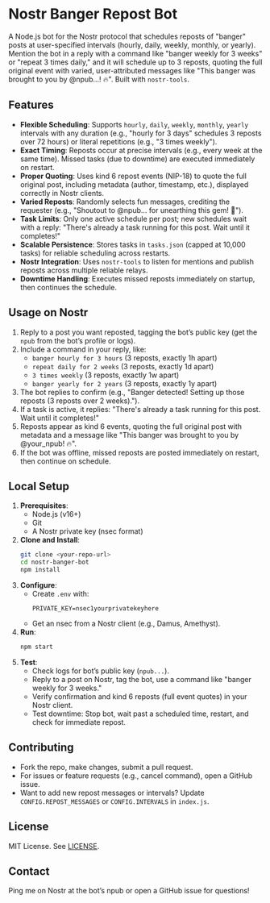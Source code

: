 # Nostr Banger Repost Bot

A Node.js bot for the Nostr protocol that schedules reposts of "banger" posts at user-specified intervals (hourly, daily, weekly, monthly, or yearly). Mention the bot in a reply with a command like "banger weekly for 3 weeks" or "repeat 3 times daily," and it will schedule up to 3 reposts, quoting the full original event with varied, user-attributed messages like "This banger was brought to you by @npub...! 🔥". Built with `nostr-tools`.

## Features
- **Flexible Scheduling**: Supports `hourly`, `daily`, `weekly`, `monthly`, `yearly` intervals with any duration (e.g., "hourly for 3 days" schedules 3 reposts over 72 hours) or literal repetitions (e.g., "3 times weekly").
- **Exact Timing**: Reposts occur at precise intervals (e.g., every week at the same time). Missed tasks (due to downtime) are executed immediately on restart.
- **Proper Quoting**: Uses kind 6 repost events (NIP-18) to quote the full original post, including metadata (author, timestamp, etc.), displayed correctly in Nostr clients.
- **Varied Reposts**: Randomly selects fun messages, crediting the requester (e.g., "Shoutout to @npub... for unearthing this gem! 💎").
- **Task Limits**: Only one active schedule per post; new schedules wait with a reply: "There's already a task running for this post. Wait until it completes!"
- **Scalable Persistence**: Stores tasks in `tasks.json` (capped at 10,000 tasks) for reliable scheduling across restarts.
- **Nostr Integration**: Uses `nostr-tools` to listen for mentions and publish reposts across multiple reliable relays.
- **Downtime Handling**: Executes missed reposts immediately on startup, then continues the schedule.

## Usage on Nostr
1. Reply to a post you want reposted, tagging the bot’s public key (get the `npub` from the bot’s profile or logs).
2. Include a command in your reply, like:
   - `banger hourly for 3 hours` (3 reposts, exactly 1h apart)
   - `repeat daily for 2 weeks` (3 reposts, exactly 1d apart)
   - `3 times weekly` (3 reposts, exactly 1w apart)
   - `banger yearly for 2 years` (3 reposts, exactly 1y apart)
3. The bot replies to confirm (e.g., "Banger detected! Setting up those reposts (3 reposts over 2 weeks).").
4. If a task is active, it replies: "There's already a task running for this post. Wait until it completes!"
5. Reposts appear as kind 6 events, quoting the full original post with metadata and a message like "This banger was brought to you by @your_npub! 🔥".
6. If the bot was offline, missed reposts are posted immediately on restart, then continue on schedule.

## Local Setup
1. **Prerequisites**:
   - Node.js (v16+)
   - Git
   - A Nostr private key (nsec format)
2. **Clone and Install**:
   ```bash
   git clone <your-repo-url>
   cd nostr-banger-bot
   npm install
   ```
3. **Configure**:
   - Create `.env` with:
     ```
     PRIVATE_KEY=nsec1yourprivatekeyhere
     ```
   - Get an nsec from a Nostr client (e.g., Damus, Amethyst).
4. **Run**:
   ```bash
   npm start
   ```
5. **Test**:
   - Check logs for bot’s public key (`npub...`).
   - Reply to a post on Nostr, tag the bot, use a command like "banger weekly for 3 weeks."
   - Verify confirmation and kind 6 reposts (full event quotes) in your Nostr client.
   - Test downtime: Stop bot, wait past a scheduled time, restart, and check for immediate repost.

## Contributing
- Fork the repo, make changes, submit a pull request.
- For issues or feature requests (e.g., cancel command), open a GitHub issue.
- Want to add new repost messages or intervals? Update `CONFIG.REPOST_MESSAGES` or `CONFIG.INTERVALS` in `index.js`.

## License
MIT License. See [LICENSE](./LICENSE).

## Contact
Ping me on Nostr at the bot’s npub or open a GitHub issue for questions!